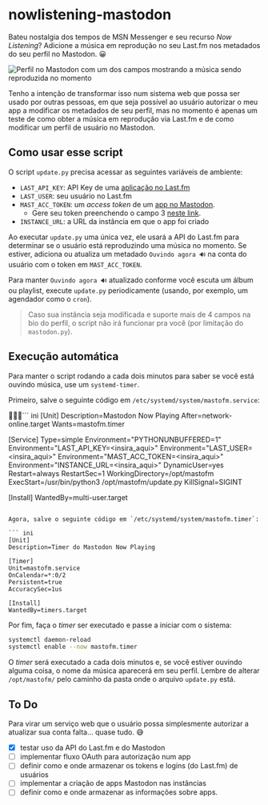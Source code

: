 # nowlistening-mastodon

Bateu nostalgia dos tempos de MSN Messenger e seu recurso _Now Listening_? Adicione a música em reprodução no seu Last.fm nos metadados do seu perfil no Mastodon. 😀

![Perfil no Mastodon com um dos campos mostrando a música sendo reproduzida no momento](https://cdn.masto.host/ursalzone/media_attachments/files/111/723/697/028/390/046/original/578023da15af4d51.png)

Tenho a intenção de transformar isso num sistema web que possa ser usado por outras pessoas, em que seja possível ao usuário autorizar o meu app a modificar os metadados de seu perfil, mas no momento é apenas um teste de como obter a música em reprodução via Last.fm e de como modificar um perfil de usuário no Mastodon.

## Como usar esse script

O script `update.py` precisa acessar as seguintes variáveis de ambiente:

- `LAST_API_KEY`: API Key de uma [aplicação no Last.fm](https://www.last.fm/api)
- `LAST_USER`: seu usuário no Last.fm
- `MAST_ACC_TOKEN`: um _access token_ de um [app no Mastodon](https://docs.joinmastodon.org/client/token/).
    - Gere seu token preenchendo o campo 3 [neste link](https://token.bolha.one/?client_name=Mastodon%20Now%20Playing&scopes=read:accounts%20write:accounts).
- `INSTANCE_URL`: a URL da instância em que o app foi criado

Ao executar `update.py` uma única vez, ele usará a API do Last.fm para determinar se o usuário está reproduzindo uma música no momento. Se estiver, adiciona ou atualiza um metadado `Ouvindo agora 🔊` na conta do usuário com o token em `MAST_ACC_TOKEN`.

Para manter `Ouvindo agora 🔊` atualizado conforme você escuta um álbum ou playlist, execute `update.py` periodicamente (usando, por exemplo, um agendador como o `cron`).

> Caso sua instância seja modificada e suporte mais de 4 campos na bio do perfil, o script não irá funcionar pra você (por limitação do `mastodon.py`).

## Execução automática

Para manter o script rodando a cada dois minutos para saber se você está ouvindo música, use um `systemd-timer`.

Primeiro, salve o seguinte código em `/etc/systemd/system/mastofm.service`:

``` ini
[Unit]
Description=Mastodon Now Playing
After=network-online.target
Wants=mastofm.timer

[Service]
Type=simple
Environment="PYTHONUNBUFFERED=1"
Environment="LAST_API_KEY=<insira_aqui>"
Environment="LAST_USER=<insira_aqui>"
Environment="MAST_ACC_TOKEN=<insira_aqui>"
Environment="INSTANCE_URL=<insira_aqui>"
DynamicUser=yes
Restart=always
RestartSec=1 
WorkingDirectory=/opt/mastofm
ExecStart=/usr/bin/python3 /opt/mastofm/update.py
KillSignal=SIGINT

[Install]
WantedBy=multi-user.target
```

Agora, salve o seguinte código em `/etc/systemd/system/mastofm.timer`:

``` ini
[Unit]
Description=Timer do Mastodon Now Playing

[Timer]
Unit=mastofm.service
OnCalendar=*:0/2
Persistent=true
AccuracySec=1us

[Install]
WantedBy=timers.target
```

Por fim, faça o _timer_ ser executado e passe a iniciar com o sistema:

``` bash
systemctl daemon-reload
systemctl enable --now mastofm.timer
```

O _timer_ será executado a cada dois minutos e, se você estiver ouvindo alguma coisa, o nome da música aparecerá em seu perfil. Lembre de alterar `/opt/mastofm/` pelo caminho da pasta onde o arquivo `update.py` está.

## To Do

Para virar um serviço web que o usuário possa simplesmente autorizar a atualizar sua conta falta... quase tudo. 😅

- [x] testar uso da API do Last.fm e do Mastodon
- [ ] implementar fluxo OAuth para autorização num app
- [ ] definir como e onde armazenar os tokens e logins (do Last.fm) de usuários
- [ ] implementar a criação de apps Mastodon nas instâncias
- [ ] definir como e onde armazenar as informações sobre apps.
